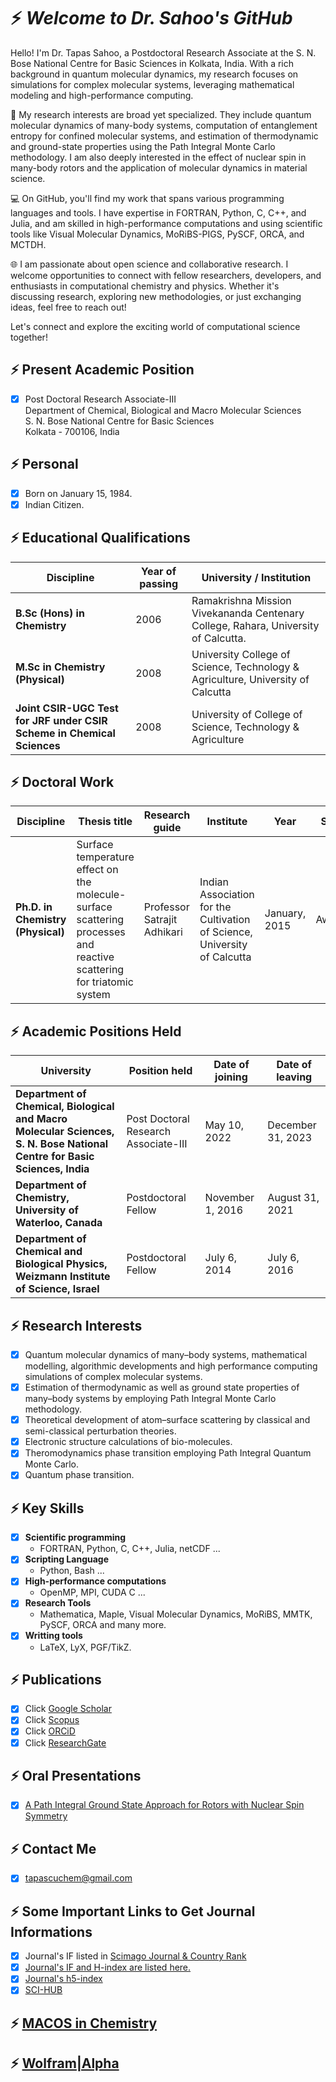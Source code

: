 # ⚡ _Welcome to Dr. Sahoo's GitHub_
<!-- <img src="https://raw.githubusercontent.com/iampavangandhi/iampavangandhi/master/gifs/Hi.gif" width="30px"> -->
<!--
## ⚡ About Me
-->

Hello! I'm Dr. Tapas Sahoo, a Postdoctoral Research Associate at the S. N. Bose National Centre for Basic Sciences in Kolkata, India. With a rich background in quantum molecular dynamics, my research focuses on simulations for complex molecular systems, leveraging mathematical modeling and high-performance computing.

🔬 My research interests are broad yet specialized. They include quantum molecular dynamics of many-body systems, computation of entanglement entropy for confined molecular systems, and estimation of thermodynamic and ground-state properties using the Path Integral Monte Carlo methodology. I am also deeply interested in the effect of nuclear spin in many-body rotors and the application of molecular dynamics in material science.

💻 On GitHub, you'll find my work that spans various programming languages and tools. I have expertise in FORTRAN, Python, C, C++, and Julia, and am skilled in high-performance computations and using scientific tools like Visual Molecular Dynamics, MoRiBS-PIGS, PySCF, ORCA, and MCTDH.

🌐 I am passionate about open science and collaborative research. I welcome opportunities to connect with fellow researchers, developers, and enthusiasts in computational chemistry and physics. Whether it's discussing research, exploring new methodologies, or just exchanging ideas, feel free to reach out!

Let's connect and explore the exciting world of computational science together!

## ⚡ Present Academic Position
- [x] Post Doctoral Research Associate-III \
Department of Chemical, Biological and Macro Molecular Sciences \
S. N. Bose National Centre for Basic Sciences \
Kolkata - 700106, India
    
## ⚡ Personal
- [x] Born on January 15, 1984. 
- [x] Indian Citizen.

## ⚡ Educational Qualifications

| Discipline | Year of passing | University / Institution |
| --- | --- | ---|
| **B.Sc (Hons) in Chemistry** | 2006 | Ramakrishna Mission Vivekananda Centenary College, Rahara, University of Calcutta. |
| **M.Sc in Chemistry (Physical)** | 2008 |University College of Science, Technology & Agriculture, University of Calcutta |
| **Joint CSIR-UGC Test for JRF under CSIR Scheme in Chemical Sciences** | 2008 | University of College of Science, Technology & Agriculture |

## ⚡ Doctoral Work

| Discipline | Thesis title | Research guide |Institute| Year | Status|
| --- | --- | ---| --- | --- |---|
| **Ph.D. in Chemistry (Physical)** |Surface temperature effect on the molecule-surface scattering processes and reactive scattering for triatomic system | Professor Satrajit Adhikari | Indian Association for the Cultivation of Science, University of Calcutta | January, 2015 | Awarded |

## ⚡ Academic Positions Held

| University | Position held | Date of joining | Date of leaving |
| --- | --- | ---| ---|
| **Department of Chemical, Biological and Macro Molecular Sciences, S. N. Bose National Centre for Basic Sciences, India** | Post Doctoral Research Associate-III | May 10, 2022 | December 31, 2023 |
| **Department of Chemistry, University of Waterloo, Canada** | Postdoctoral Fellow | November 1, 2016 | August 31, 2021 |
| **Department of Chemical and Biological Physics, Weizmann Institute of Science, Israel** | Postdoctoral Fellow | July 6, 2014 |July 6, 2016 |
    
## ⚡ Research Interests
- [x] Quantum molecular dynamics of many–body systems, mathematical modelling, algorithmic developments and high performance computing simulations of complex molecular systems.  
- [x] Estimation of thermodynamic as well as ground state properties of many–body systems by employing Path Integral Monte Carlo methodology.
- [x] Theoretical development of atom–surface scattering by classical and semi-classical perturbation theories.
- [x] Electronic structure calculations of bio-molecules. 
- [x] Theromodynamics phase transition employing Path Integral Quantum Monte Carlo. 
- [x] Quantum phase transition. 

## ⚡ Key Skills
- [x] **Scientific programming** 
    - FORTRAN, Python, C, C++, Julia, netCDF ...
- [x] **Scripting Language**  
    - Python, Bash ...
- [x] **High-performance computations**  
    - OpenMP, MPI, CUDA C ...
- [x] **Research Tools**  
    - Mathematica, Maple, Visual Molecular Dynamics, MoRiBS, MMTK, PySCF, ORCA and many more.
- [x] **Writting tools**
    - LaTeX, LyX, PGF/TikZ. 

## ⚡ Publications
- [x] Click [Google Scholar](https://scholar.google.com/citations?hl=en&user=543UGZsAAAAJ)
- [X] Click [Scopus](https://www.scopus.com/authid/detail.uri?authorId=38362202800)
- [x] Click [ORCiD](https://orcid.org/0000-0001-8524-2268)  
- [x] Click [ResearchGate](https://www.researchgate.net/profile/Tapas-Sahoo-5/research)

## ⚡ Oral Presentations
- [X] [A Path Integral Ground State Approach for Rotors with Nuclear Spin Symmetry](https://github.com/tapassahoo/tapassahoo/files/8837059/presentation-on-quantum-sensing-and-quantum-metrology.pdf)

## ⚡ Contact Me 
- [X] tapascuchem@gmail.com

## ⚡ Some Important Links to Get Journal Informations
- [x] Journal's IF listed in [Scimago Journal & Country Rank](https://www.scimagojr.com/journalsearch.php?q=26927&tip=sid&clean=0)
- [x] [Journal's IF and H-index are listed here.](https://academic-accelerator.com/Impact-of-Journal/Molecular-Physics)
- [x] [Journal's h5-index](https://scholar.google.com/citations?hl=en&view_op=search_venues&vq=journal+of+physical+Chemistry+A&btnG=)
- [x] [SCI-HUB](https://sci-hub.hkvisa.net)

## ⚡ [MACOS in Chemistry](https://www.macinchem.org)

## ⚡ [Wolfram|Alpha](https://www.wolframalpha.com/input?i2d=true&i=D%5BPower%5Bx%2C2%5D%2Cx%5D)






  

<!--
**tapassahoo/tapassahoo** is a ✨ _special_ ✨ repository because its `README.md` (this file) appears on your GitHub profile.

Here are some ideas to get you started:

- 🔭 I’m currently working on ...
- 🌱 I’m currently learning ...
- 👯 I’m looking to collaborate on ...
- 🤔 I’m looking for help with ...
- 💬 Ask me about ...
- 📫 How to reach me: ...
- 😄 Pronouns: ...
- ⚡ Fun fact: ...
-->

